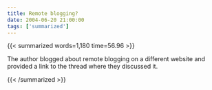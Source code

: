 ```yaml
---
title: Remote blogging?
date: 2004-06-20 21:00:00
tags: ['summarized']
---
```


{{< summarized words=1,180 time=56.96 >}}

The author blogged about remote blogging on a different website and provided a link to the thread where they discussed it.

{{< /summarized >}}